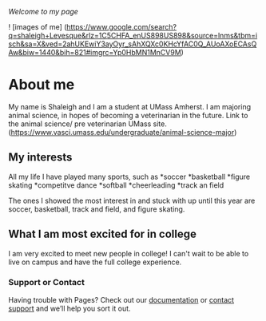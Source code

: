 _Welcome to my page_

! [images of me]
(https://www.google.com/search?q=shaleigh+Levesque&rlz=1C5CHFA_enUS898US898&source=lnms&tbm=isch&sa=X&ved=2ahUKEwiY3ayOyr_sAhXQXc0KHcYfAC0Q_AUoAXoECAsQAw&biw=1440&bih=821#imgrc=Yp0HbMN1MnCV9M)


 # **About me**
My name is Shaleigh and I am a student at UMass Amherst. I am majoring animal science, in hopes of becoming a veterinarian in the future. 
Link to the animal science/ pre veterinarian UMass site.
(https://www.vasci.umass.edu/undergraduate/animal-science-major)  

 ## **My interests**
All my life I have played many sports, such as 
  *soccer
  *basketball
  *figure skating
  *competitve dance
  *softball
  *cheerleading
  *track an field

The ones I showed the most interest in and stuck with up until this year are soccer, basketball, track and field, and figure skating.  
## **What I am most excited for in college**
I am very excited to meet new people in college! I can't wait to be able to live on campus and have the full college experience.  












### Support or Contact

Having trouble with Pages? Check out our [documentation](https://docs.github.com/categories/github-pages-basics/) or [contact support](https://github.com/contact) and we’ll help you sort it out.
